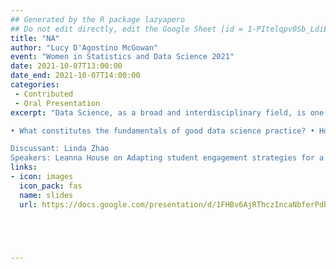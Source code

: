 ```yaml
---
## Generated by the R package lazyapero
## Do not edit directly, edit the Google Sheet [id = 1-PItelqpv0Sb_LdiEDqb8O3D_Roii5nVTL07IRVbRtA]
title: "NA"
author: "Lucy D'Agostino McGowan"
event: "Women in Statistics and Data Science 2021"
date: 2021-10-07T13:00:00
date_end: 2021-10-07T14:00:00
categories:
 - Contributed
 - Oral Presentation
excerpt: "Data Science, as a broad and interdisciplinary field, is one of the fastest growing areas of student interest (and employment opportunities). The traditional introductory statistics courses that would typically serve as a gateway to data science need modernized curricula and pedagogy in order to adapt to today’s increasingly large and complex data sources and data science questions. In this session, we share our experience to address the following issues:

• What constitutes the fundamentals of good data science practice? • How to teach a data science course with innovative pedagogy? • How to improve communication skills to bridge data scientists and practitioners? • How to take advantage of virtual learning?

Discussant: Linda Zhao
Speakers: Leanna House on Adapting student engagement strategies for a virtual environment, Lucy D’Agostino McGowan on Bringing Data Science Communication into the Classroom, and Nusrat Jahan on Data Science Education in Undergraduate Setting. There will be three speakers and a discussant in this session."
links:
- icon: images
  icon_pack: fas
  name: slides
  url: https://docs.google.com/presentation/d/1FHBv6AjRThczIncaNbferPdBl3baunR5Arnp2ZPX1Rs/edit?usp=sharing





---
```

